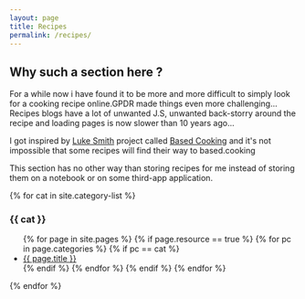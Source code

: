 ```yaml
---
layout: page
title: Recipes
permalink: /recipes/
---
```


## Why such a section here ?
For a while now i have found it to be more and more difficult to simply look for a cooking recipe online.GPDR made things even more challenging... Recipes blogs have a lot of unwanted J.S, unwanted back-storry around the recipe and loading pages is now slower than 10 years ago...

I got inspired by [Luke Smith](https://lukesmith.xyz/) project called [Based Cooking](https://based.cooking/) and it's not impossible that some recipes will find their way to based.cooking

This section has no other way than storing recipes for me instead of storing them on a notebook or on some third-app application.

{% for cat in site.category-list %}
### {{ cat }}
<ul>
  {% for page in site.pages %}
    {% if page.resource == true %}
      {% for pc in page.categories %}
        {% if pc == cat %}
          <li><a href="{{ page.url }}">{{ page.title }}</a></li>
        {% endif %}   <!-- cat-match-p -->
      {% endfor %}  <!-- page-category -->
    {% endif %}   <!-- resource-p -->
  {% endfor %}  <!-- page -->
</ul>
{% endfor %}  <!-- cat -->


